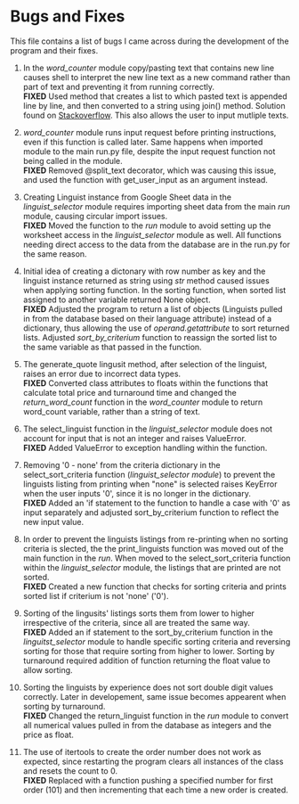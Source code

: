 # <a name="bugs-and-fixes"></a>Bugs and Fixes
This file contains a list of bugs I came across during the development of the program and their fixes.

1. In the *word_counter* module copy/pasting text that contains new line causes shell to interpret the new line text as a new command rather than part of text and preventing it from running correctly.<br>
__FIXED__ Used method that creates a list to which pasted text is appended line by line, and then converted to a string using join() method. Solution found on [Stackoverflow](https://stackoverflow.com/questions/34889012/how-to-paste-multiple-lines-of-text-into-python-input). This also allows the user to input mutliple texts.

2. *word_counter* module runs input request before printing instructions, even if this function is called later. Same happens when imported module to the main run.py file, despite the input request function not being called in the module.<br>
__FIXED__ Removed @split_text decorator, which was causing this issue, and used the function with get_user_input as an argument instead.

3. Creating Linguist instance from Google Sheet data in the *linguist_selector* module requires importing sheet data from the main *run* module, causing circular import issues.<br>
__FIXED__ Moved the function to the *run* module to avoid setting up the worksheet access in the *linguist_selector* module as well. All functions needing direct access to the data from the database are in the run.py for the same reason.

4. Initial idea of creating a dictonary with row number as key and the linguist instance returned as string using *str* method caused issues when applying sorting function. In the sorting function, when sorted list assigned to another variable returned None object.<br>
__FIXED__ Adjusted the program to return a list of objects (Linguists pulled in from the database based on their language attribute) instead of a dictionary, thus allowing the use of *operand.getattribute* to sort returned lists. 
Adjusted *sort_by_criterium* function to reassign the sorted list to the same variable as that passed in the function.

5. The generate_quote lingusit method, after selection of the linguist, raises an error due to incorrect data types.<br>
__FIXED__ Converted class attributes to floats within the functions that calculate total price and turnaround time and changed the *return_word_count* function in the *word_counter* module to return word_count variable, rather than a string of text. 

6. The select_linguist function in the *linguist_selector* module does not account for input that is not an integer and raises ValueError.<br>
__FIXED__ Added ValueError to exception handling within the function.

7. Removing '0 - none' from the criteria dictionary in the select_sort_criteria function (*linguist_selector module*) to prevent the linguists listing from printing when "none" is selected raises KeyError when the user inputs '0', since it is no longer in the dictionary.<br>
__FIXED__ Added an 'if statement to the function to handle a case with '0' as input separately and adjusted sort_by_criterium function to reflect the new input value. 

8. In order to prevent the linguists listings from re-printing when no sorting criteria is slected, the the print_linguists function was moved out of the main function in the  *run*. When moved to the select_sort_criteria function within the *linguist_selector* module, the listings that are printed are not sorted.<br>
__FIXED__ Created a new function that checks for sorting criteria and prints sorted list if criterium is not 'none' ('0').

9. Sorting of the lingusits' listings sorts them from lower to higher irrespective of the criteria, since all are treated the same way.<br>
__FIXED__ Added an if statement to the sort_by_criterium function in the *linguitst_selector* module to handle specific sorting criteria and reversing sorting for those that require sorting from higher to lower. Sorting by turnaround required addition of function returning the float value to allow sorting.

10. Sorting the linguists by experience does not sort double digit values correctly. Later in developement, same issue becomes appearent when sorting by turnaround.<br>
__FIXED__ Changed the return_linguist function in the *run* module to convert all numerical values pulled in from the database as integers and the price as float.

11. The use of itertools to create the order number does not work as expected, since restarting the program clears all instances of the class and resets the count to 0.<br>
__FIXED__ Replaced with a function pushing a specified number for first order (101) and then incrementing that each time a new order is created.
